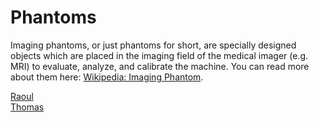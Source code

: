 # Phantoms

Imaging phantoms, or just phantoms for short, are specially designed objects which are placed in the imaging field of the medical imager \(e.g. MRI\) to evaluate, analyze, and calibrate the machine. You can read more about them here: [Wikipedia: Imaging Phantom](https://en.wikipedia.org/wiki/Imaging_phantom).

[Raoul](https://docs.google.com/document/d/13kqU9UymurCZCsJhSmwBswvxMWmhZFrv56jog0XQByU/edit?usp=sharing)  
[Thomas](https://docs.google.com/document/d/10s1OFtNo7l2rITrzPSovPtF-0k9QaMFQk3BYoD12b7I/edit?usp=sharing)

 

